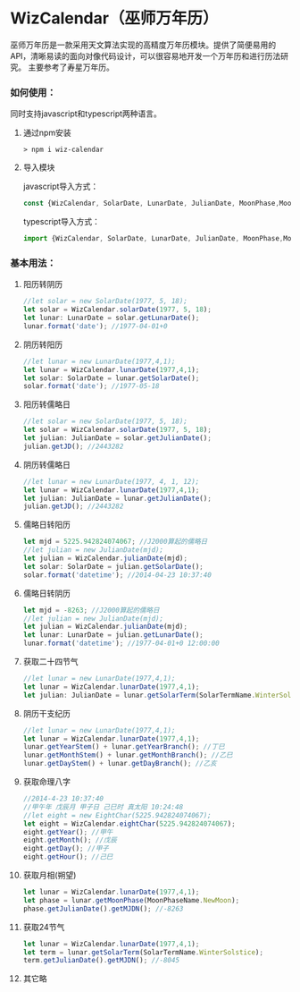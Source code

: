 WizCalendar（巫师万年历）
===
巫师万年历是一款采用天文算法实现的高精度万年历模块。提供了简便易用的API，清晰易读的面向对像代码设计，可以很容易地开发一个万年历和进行历法研究。
主要参考了寿星万年历。

### 如何使用：
同时支持javascript和typescript两种语言。
1. 通过npm安装
   ```
   > npm i wiz-calendar
   ```
2. 导入模块

   javascript导入方式：
   ```typescript
   const {WizCalendar, SolarDate, LunarDate, JulianDate, MoonPhase,MoonPhaseName} = require("wiz-calendar");
   ```
   
   typescript导入方式：
   ```typescript
   import {WizCalendar, SolarDate, LunarDate, JulianDate, MoonPhase,MoonPhaseName} from 'wiz-calendar';
   ```
### 基本用法：
1. 阳历转阴历
    ```typescript
   //let solar = new SolarDate(1977, 5, 18);
   let solar = WizCalendar.solarDate(1977, 5, 18);
   let lunar: LunarDate = solar.getLunarDate();
   lunar.format('date'); //1977-04-01+0
    ```
2. 阴历转阳历
   ```typescript
   //let lunar = new LunarDate(1977,4,1);
   let lunar = WizCalendar.lunarDate(1977,4,1);
   let solar: SolarDate = lunar.getSolarDate(); 
   solar.format('date'); //1977-05-18
    ```
3. 阳历转儒略日
    ```typescript
   //let solar = new SolarDate(1977, 5, 18);
   let solar = WizCalendar.solarDate(1977, 5, 18);
   let julian: JulianDate = solar.getJulianDate(); 
   julian.getJD(); //2443282
    ```
4. 阴历转儒略日
    ```typescript
   //let lunar = new LunarDate(1977, 4, 1, 12);
   let lunar = WizCalendar.lunarDate(1977,4,1);
   let julian: JulianDate = lunar.getJulianDate(); 
   julian.getJD(); //2443282
    ```
5. 儒略日转阳历
    ```typescript
    let mjd = 5225.942824074067; //J2000算起的儒略日
    //let julian = new JulianDate(mjd);
    let julian = WizCalendar.julianDate(mjd);
    let solar: SolarDate = julian.getSolarDate();
    solar.format('datetime'); //2014-04-23 10:37:40
    ```
6. 儒略日转阴历
   ```typescript
   let mjd = -8263; //J2000算起的儒略日
   //let julian = new JulianDate(mjd);
   let julian = WizCalendar.julianDate(mjd);
   let lunar: LunarDate = julian.getLunarDate();
   lunar.format('datetime'); //1977-04-01+0 12:00:00
    ```
7. 获取二十四节气
   ```typescript
   //let lunar = new LunarDate(1977,4,1);
   let lunar = WizCalendar.lunarDate(1977,4,1);
   let julian: JulianDate = lunar.getSolarTerm(SolarTermName.WinterSolstice);
   ```
8. 阴历干支纪历
   ```typescript
   //let lunar = new LunarDate(1977,4,1);
   let lunar = WizCalendar.lunarDate(1977,4,1);
   lunar.getYearStem() + lunar.getYearBranch(); //丁巳
   lunar.getMonthStem() + lunar.getMonthBranch(); //乙巳
   lunar.getDayStem() + lunar.getDayBranch(); //乙亥
   ```
9. 获取命理八字
   ```typescript
   //2014-4-23 10:37:40   
   //甲午年 戊辰月 甲子日 己巳时 真太阳 10:24:48
   //let eight = new EightChar(5225.942824074067);
   let eight = WizCalendar.eightChar(5225.942824074067);
   eight.getYear(); //甲午
   eight.getMonth(); //戊辰
   eight.getDay(); //甲子
   eight.getHour(); //己巳

10. 获取月相(朔望)
    ```typescript
    let lunar = WizCalendar.lunarDate(1977,4,1);
    let phase = lunar.getMoonPhase(MoonPhaseName.NewMoon);
    phase.getJulianDate().getMJDN(); //-8263
    ```
11. 获取24节气
    ```typescript
    let lunar = WizCalendar.lunarDate(1977,4,1);
    let term = lunar.getSolarTerm(SolarTermName.WinterSolstice);
    term.getJulianDate().getMJDN(); //-8045
    ```
12. 其它略

